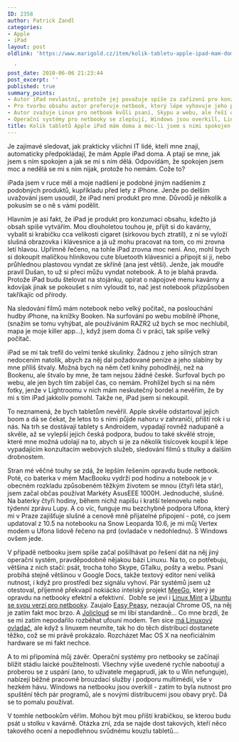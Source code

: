 ```yaml
---
ID: 2358
author: Patrick Zandl
categories:
- Apple
- iPad
layout: post
oldlink: 'https://www.marigold.cz/item/kolik-tabletu-apple-ipad-mam-doma-a-moc-li-jsem-s-nimi-spokojen

  '
post_date: 2010-06-06 21:23:44
post_excerpt: ''
published: true
summary_points:
- Autor iPad nevlastní, protože jej považuje spíše za zařízení pro konzumaci obsahu.
- Pro tvorbu obsahu autor preferuje netbook, který lépe vyhovuje jeho potřebám.
- Autor zvažuje Linux pro netbook kvůli psaní, Skypu a webu, ale řeší ovladače.
- Operační systémy pro netbooky se zlepšují, Windows jsou overkill, Linux je použitelný.
title: Kolik tabletů Apple iPad mám doma a moc-li jsem s nimi spokojen
---
```


<p>Je zajímavé sledovat, jak prakticky všichni IT lidé, kteří mne znají, automaticky předpokládají, že mám Apple iPad doma. A ptají se mne, jak jsem s ním spokojen a jak se mi s ním dělá. Odpovídám, že spokojen jsem moc a nedělá se mi s ním nijak, protože ho nemám. Cože to?</p>

<p>iPada jsem v ruce měl a moje nadšení je podobné jiným nadšením z podobných produktů, kupříkladu před lety z iPhone. Jenže po delším uvažování jsem usoudil, že iPad není produkt pro mne. Důvodů je několik a pokusím se o ně s vámi podělit.</p>

<p>Hlavním je asi fakt, že iPad je produkt pro konzumaci obsahu, kdežto já obsah spíše vytvářím. Mou dlouholetou touhou je, přijít si do kavárny, vybalit si krabičku cca velikosti cigaret (sirkovou bych ztratil), z ní se vyloží slušná obrazovka i klávesnice a já už mohu pracovat na tom, co mi zrovna letí hlavou. Upřímně řečeno, na tohle iPad zrovna moc není. Ano, mohl bych si dokoupit maličkou hliníkovou cute bluetooth klávesnici a připojit si ji, nebo průhlednou plastovou vyndat ze skříně (ana jest větší). Jenže, jak moudře pravil Dušan, to už si přeci můžu vyndat notebook. A to je blahá pravda. Protože iPad budu štelovat na stojánku, opírat o nápojové menu kavárny a kdovíjak jinak se pokoušet s ním vyloudit to, nač jest notebook přizpůsoben takříkajíc od přírody.</p>

<p>Na sledování filmů mám notebook nebo velký počítač, na poslouchání hudby iPhone, na knížky Booken. Na surfování po webu mobilně iPhone, (snažím se tomu vyhýbat, ale používáním RAZR2 už bych se moc nechlubil, mapa je moje killer app...), když jsem doma či v práci, tak spíše velký počítač.</p>

<p>iPad se mi tak trefil do velmi tenké skulinky. Žádnou z jeho silných stran nedocením natolik, abych za něj dal požadované peníze a jeho slabiny by mne příliš štvaly. Možná bych na něm četl knihy pohodlněji, než na Bookenu, ale štvalo by mne, že tam nejsou žádné české. Surfoval bych po webu, ale jen bych tím zabíjel čas, co nemám. Prohlížel bych si na něm fotky, jenže v Lightroomu v nich mám neskutečný bordel a nevěřím, že by mi s tím iPad jakkoliv pomohl. Takže ne, iPad jsem si nekoupil.</p>

<p>To neznamená, že bych tabletům nevěřil. Apple skvěle odstartoval jejich boom a dá se čekat, že letos to s nimi půjde nahoru v zahraničí, příští rok i u nás. Na trh se dostávají tablety s Androidem, vypadají rovněž nadupaně a skvěle, až se vylepší jejich česká podpora, budou to také skvělé stroje, které mne možná udolají na to, abych si je za několik tisícovek koupil k lépe vypadajícím konzultacím webových služeb, sledování filmů s titulky a dalším drobnostem.</p>

<p>Stran mé věčné touhy se zdá, že lepším řešením opravdu bude netbook. Poté, co baterka v mém MacBooku vydrží pod hodinu a notebook je v obecném rozkladu způsobeném těžkým životem se mnou (čtyři léta stár), jsem začal občas používat Markéty AsusEEE 1000H. Jednoduché, slušné. Na baterky čtyři hodiny, během nichž napíšu i kratší telenovelu nebo týdenní zprávu Lupy. A co víc, funguje mu bezchybně podpora Ufona, který mi v Praze zajišťuje slušné a cenově mně přijatelné připojení - poté, co jsem updatoval z 10.5 na notebooku na Snow Leoparda 10.6, je mi můj Vertex modem u Ufona lidově řečeno na prd (ovladače v nedohlednu). S Windows ovšem jede.</p>

<p>V případě netbooku jsem spíše začal pošilhávat po řešení dát na něj jiný operační systém, pravděpodobně nějakou bázi Linuxu. Na to, co potřebuju, většina z nich stačí: psát, trocha toho Skype, GTalku, pošty a webu. Psaní probíhá stejně většinou v Google Docs, takže textový editor není veliká nutnost, i když pro prostředí bez signálu vyhoví. Pár systémů jsem už otestoval, příjemně překvapil nokiácko intelský projekt <a href="http://meego.com/">MeeGo</a>, který je opravdu na netbooky efektní a efektivní.  Dobře se jeví i <a href="http://www.linuxmint.com/">Linux Mint</a> a <a href="http://www.ubuntu.com/netbook">Ubuntu se svou verzí pro netbooky</a>. Zaujalo <a href="http://www.geteasypeasy.com/">Easy Peasy</a>, nezaujal Chrome OS, na něj je zatím fakt moc brzo. A <a href="http://www.jolicloud.com/">Jolicloud</a> se mi líbí standardně... Co mne brzdí, že se mi zatím nepodařilo rozběhat ufouní modem. Ten sice <a href="http://www.ufon.cz/cz/pro-zakazniky/technicka-podpora/modemy/">má Linuxový ovladač</a>, ale když s linuxem neumíte, tak ho do těch distribucí dostanete těžko, což se mi právě prokázalo. Rozcházet Mac OS X na neoficiálním hardware se mi fakt nechce.</p>

<p>A to mi připomíná můj závěr. Operační systémy pro netbooky se začínají blížit stádiu laické použitelnosti. Všechny výše uvedené rychle nabootují a proberou se z uspání (ano, to uživatele megaprudí, jak to u Win nefunguje), nabízejí běžné pracovně brouzdací služby i podporu multimédií, vše v hezkém hávu. Windows na netbooku jsou overkill - zatím to byla nutnost pro spuštění těch pár programů, ale s novými distribucemi jsou obavy pryč. Dá se to pomalu používat.</p>

<p>V tomhle netbookům věřím. Mohou být mou příští krabičkou, se kterou budu psát u stolku v kavárně. Otázka zní, zda se najde dost takových, kteří něco takového ocení a nepodlehnou svůdnému kouzlu tabletů...</p>